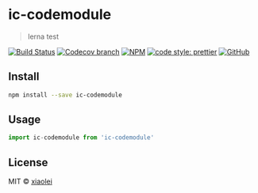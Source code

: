 # ic-codemodule

> lerna test

[![Build Status](https://img.shields.io/travis/xiaolei/ic-codemodule/master.svg)](https://travis-ci.org/xiaolei/ic-codemodule)
[![Codecov branch](https://img.shields.io/codecov/c/github/xiaolei/ic-codemodule/master.svg)](https://codecov.io/gh/xiaolei/ic-codemodule)
[![NPM](https://img.shields.io/npm/v/ic-codemodule.svg)](https://www.npmjs.com/package/ic-codemodule)
[![code style: prettier](https://img.shields.io/badge/code_style-prettier-ff69b4.svg?style=flat-square)](https://github.com/prettier/prettier)
[![GitHub](https://img.shields.io/github/license/mashape/apistatus.svg)](https://opensource.org/licenses/MIT)

## Install

```bash
npm install --save ic-codemodule
```

## Usage

```js
import ic-codemodule from 'ic-codemodule'
```

## License

MIT © [xiaolei](https://github.com/xiaolei)
